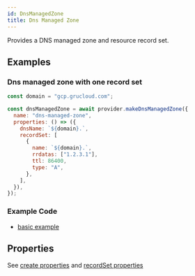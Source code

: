 ```yaml
---
id: DnsManagedZone
title: Dns Managed Zone
---
```


Provides a DNS managed zone and resource record set.

## Examples

### Dns managed zone with one record set

```js
const domain = "gcp.grucloud.com";

const dnsManagedZone = await provider.makeDnsManagedZone({
  name: "dns-managed-zone",
  properties: () => ({
    dnsName: `${domain}.`,
    recordSet: [
      {
        name: `${domain}.`,
        rrdatas: ["1.2.3.1"],
        ttl: 86400,
        type: "A",
      },
    ],
  }),
});
```

### Example Code

- [basic example](https://github.com/grucloud/grucloud/blob/main/examples/google/storage/website-https/iac.js#L7)

## Properties

See [create properties](https://cloud.google.com/dns/docs/reference/v1beta2/managedZones/create)
and [recordSet properties](https://cloud.google.com/dns/docs/reference/v1beta2/resourceRecordSets#resource)
